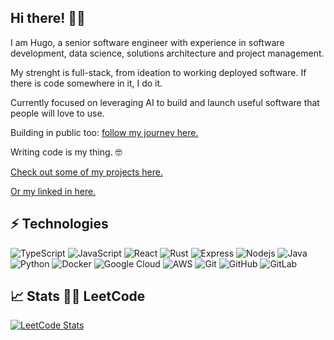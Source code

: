 
## Hi there! 👋🏻

I am Hugo, a senior software engineer with experience in software development, data science, solutions architecture and project management.

My strenght is full-stack, from ideation to working deployed software. If there is code somewhere in it, I do it. 

Currently focused on leveraging AI to build and launch useful software that people will love to use. 

Building in public too: [follow my journey here.](https://x.com/hugoibanez_)

Writing code is my thing. 🤓

[Check out some of my projects here.](https://hugoib.github.io)

[Or my linked in here.](https://www.linkedin.com/in/hugoibanez/)

## ⚡ Technologies

![TypeScript](https://img.shields.io/badge/-TypeScript-black?style=flat-square&logo=TypeScript)
![JavaScript](https://img.shields.io/badge/-JavaScript-black?style=flat-square&logo=javascript)
![React](https://img.shields.io/badge/-React-black?style=flat-square&logo=React)
![Rust](https://img.shields.io/badge/-Rust-black?style=flat-square&logo=Rust)
![Express](https://img.shields.io/badge/-Express-black?style=flat-square&logo=Express)
![Nodejs](https://img.shields.io/badge/-Nodejs-black?style=flat-square&logo=Node.js)
![Java](https://img.shields.io/badge/-Java-E34A86?style=flat-square&logo=java)
![Python](https://img.shields.io/badge/-Python-black?style=flat-square&logo=Python)
![Docker](https://img.shields.io/badge/-Docker-black?style=flat-square&logo=docker)
![Google Cloud](https://img.shields.io/badge/Google%20Cloud-black?style=flat-square&logo=google-cloud)
![AWS](https://img.shields.io/badge/-AWS-black?style=flat-square&logo=AWS)
![Git](https://img.shields.io/badge/-Git-black?style=flat-square&logo=git)
![GitHub](https://img.shields.io/badge/-GitHub-181717?style=flat-square&logo=github)
![GitLab](https://img.shields.io/badge/-GitLab-FCA121?style=flat-square&logo=gitlab)

## :chart_with_upwards_trend:	 Stats 👨‍💻 LeetCode

[![LeetCode Stats](https://leetcard.jacoblin.cool/hugoib?theme=light&font=Baloo%202&ext=activity&cache=0)](https://leetcode.com/hugoib/)

